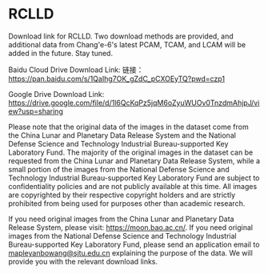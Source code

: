 # RCLLD

Download link for RCLLD. Two download methods are provided, and additional data from Chang'e-6's latest PCAM, TCAM, and LCAM will be added in the future. Stay tuned.

Baidu Cloud Drive Download Link: 链接：https://pan.baidu.com/s/1QaIhg7OK_gZdC_pCXOEyTQ?pwd=czp1 

Google Drive Download Link: https://drive.google.com/file/d/1l6QcKqPz5jqM6oZyuWUOv0TnzdmAhjpJ/view?usp=sharing

Please note that the original data of the images in the dataset come from the China Lunar and Planetary Data Release System and the National Defense Science and Technology Industrial Bureau-supported Key Laboratory Fund. The majority of the original images in the dataset can be requested from the China Lunar and Planetary Data Release System, while a small portion of the images from the National Defense Science and Technology Industrial Bureau-supported Key Laboratory Fund are subject to confidentiality policies and are not publicly available at this time. All images are copyrighted by their respective copyright holders and are strictly prohibited from being used for purposes other than academic research.

If you need original images from the China Lunar and Planetary Data Release System, please visit: https://moon.bao.ac.cn/.
If you need original images from the National Defense Science and Technology Industrial Bureau-supported Key Laboratory Fund, please send an application email to mapleyanbowang@sjtu.edu.cn explaining the purpose of the data. We will provide you with the relevant download links.
